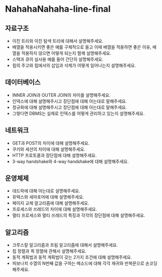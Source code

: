 # NahahaNahaha-line-final
## 자료구조
- 이진 트리와 이진 탐색 트리에 대해서 설명해주세요.
- 배열을 적용시키면 좋은 예를 구체적으로 들고 이때 배열을 적용하면 좋은 이유, 배열을 적용하지 않으면 어떻게 되는지 함께 설명해주세요.
- 스택과 큐의 실사용 예를 들어 간단히 설명해주세요.
- 힙의 주고와 힙에서의 삽입과 삭제가 어떻게 일어나는지 설명해주세요.
## 데이터베이스
- INNER JOIN과 OUTER JOIN의 차이를 설명해주세요.
- 인덱스에 대해 설명해주시고 장단점에 대해 아는대로 말해주세요.
- 정규화에 대해 설명해주시고 장단점에 대해 아는대로 말해주세요.
- 그렇다면 DBMS는 실제로 인덱스를 어떻게 관리하고 있는지 설명해주세요.
## 네트워크
- GET과 POST의 차이에 대해 설명해주세요.
- 쿠키와 세션의 차이에 대해 설명해주세요.
- HTTP 프로토콜과 장단점에 대해 설명해주세요.
- 3-way handshake와 4-way handshake에 대해 설명해주세요.
## 운영체제
- 데드락에 대해 아는대로 설명해주세요.
- 뮤텍스와 세마포어에 대해 설명해주세요.
- 페이지 교체 알고리즘에 대해 설명해주세요.
- 프로세스와 쓰레드의 차이에 대해 설명해주세요.
- 멀티 프로세스와 멀티 쓰레드의 특징과 각각의 장단점에 대해 설명해주세요.
## 알고리즘
- 크루스칼 알고리즘과 프림 알고리즘에 대해서 설명해주세요.
- 힙 정렬과 퀵 정렬에 관해서 설명해주세요.
- 동적 계획법과 동적 계획법이 갖는 2가지 조건에 대해 설명해주세요.
- 피보나치 수열의 N번째 값을 구하는 메소드에 대해 각각 재귀와 반복문으로 손코딩해주세요.
